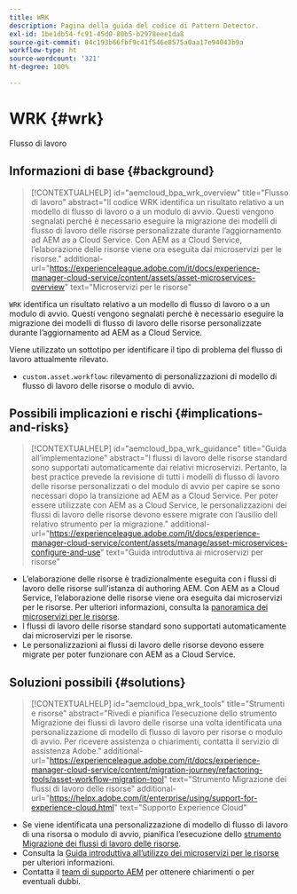 ```yaml
---
title: WRK
description: Pagina della guida del codice di Pattern Detector.
exl-id: 1be1db54-fc91-45d0-80b5-b2978eee1da8
source-git-commit: 84c193b66fbf9c41f546e8575a0aa17e94043b9a
workflow-type: ht
source-wordcount: '321'
ht-degree: 100%

---
```


# WRK {#wrk}

Flusso di lavoro

## Informazioni di base {#background}

>[!CONTEXTUALHELP]
>id="aemcloud_bpa_wrk_overview"
>title="Flusso di lavoro"
>abstract="Il codice WRK identifica un risultato relativo a un modello di flusso di lavoro o a un modulo di avvio. Questi vengono segnalati perché è necessario eseguire la migrazione dei modelli di flusso di lavoro delle risorse personalizzate durante l’aggiornamento ad AEM as a Cloud Service. Con AEM as a Cloud Service, l’elaborazione delle risorse viene ora eseguita dai microservizi per le risorse."
>additional-url="https://experienceleague.adobe.com/it/docs/experience-manager-cloud-service/content/assets/asset-microservices-overview" text="Microservizi per le risorse"

`WRK` identifica un risultato relativo a un modello di flusso di lavoro o a un modulo di avvio. Questi vengono segnalati perché è necessario eseguire la migrazione dei modelli di flusso di lavoro delle risorse personalizzate durante l’aggiornamento ad AEM as a Cloud Service.

Viene utilizzato un sottotipo per identificare il tipo di problema del flusso di lavoro attualmente rilevato.

* `custom.asset.workflow`: rilevamento di personalizzazioni di modello di flusso di lavoro delle risorse o modulo di avvio.

## Possibili implicazioni e rischi {#implications-and-risks}

>[!CONTEXTUALHELP]
>id="aemcloud_bpa_wrk_guidance"
>title="Guida all’implementazione"
>abstract="I flussi di lavoro delle risorse standard sono supportati automaticamente dai relativi microservizi. Pertanto, la best practice prevede la revisione di tutti i modelli di flusso di lavoro delle risorse personalizzati o del modulo di avvio per capire se sono necessari dopo la transizione ad AEM as a Cloud Service. Per poter essere utilizzate con AEM as a Cloud Service, le personalizzazioni dei flussi di lavoro delle risorse devono essere migrate con l’ausilio dell relativo strumento per la migrazione."
>additional-url="https://experienceleague.adobe.com/it/docs/experience-manager-cloud-service/content/assets/manage/asset-microservices-configure-and-use" text="Guida introduttiva ai microservizi per risorse"

* L’elaborazione delle risorse è tradizionalmente eseguita con i flussi di lavoro delle risorse sull’istanza di authoring AEM. Con AEM as a Cloud Service, l’elaborazione delle risorse viene ora eseguita dai microservizi per le risorse. Per ulteriori informazioni, consulta la [panoramica dei microservizi per le risorse](https://experienceleague.adobe.com/it/docs/experience-manager-cloud-service/content/assets/asset-microservices-overview).
* I flussi di lavoro delle risorse standard sono supportati automaticamente dai microservizi per le risorse.
* Le personalizzazioni ai flussi di lavoro delle risorse devono essere migrate per poter funzionare con AEM as a Cloud Service.

## Soluzioni possibili {#solutions}

>[!CONTEXTUALHELP]
>id="aemcloud_bpa_wrk_tools"
>title="Strumenti e risorse"
>abstract="Rivedi e pianifica l’esecuzione dello strumento Migrazione dei flussi di lavoro delle risorse una volta identificata una personalizzazione di modello di flusso di lavoro per risorse o modulo di avvio. Per ricevere assistenza o chiarimenti, contatta il servizio di assistenza Adobe."
>additional-url="https://experienceleague.adobe.com/it/docs/experience-manager-cloud-service/content/migration-journey/refactoring-tools/asset-workflow-migration-tool" text="Strumento Migrazione dei flussi di lavoro delle risorse"
>additional-url="https://helpx.adobe.com/it/enterprise/using/support-for-experience-cloud.html" text="Supporto Experience Cloud"

* Se viene identificata una personalizzazione di modello di flusso di lavoro di una risorsa o modulo di avvio, pianifica l’esecuzione dello [strumento Migrazione dei flussi di lavoro delle risorse](https://experienceleague.adobe.com/it/docs/experience-manager-cloud-service/content/migration-journey/refactoring-tools/asset-workflow-migration-tool).
* Consulta la [Guida introduttiva all’utilizzo dei microservizi per le risorse](https://experienceleague.adobe.com/it/docs/experience-manager-cloud-service/content/assets/manage/asset-microservices-configure-and-use) per ulteriori informazioni.
* Contatta il [team di supporto AEM](https://helpx.adobe.com/it/enterprise/using/support-for-experience-cloud.html) per ottenere chiarimenti o per eventuali dubbi.
